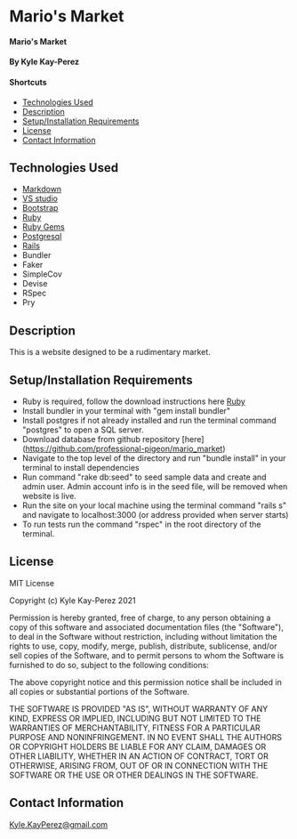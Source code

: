 # Mario's Market 

#### Mario's Market

#### By Kyle Kay-Perez

#### Shortcuts
- [Technologies Used](#technologies-used)
- [Description](#description)
- [Setup/Installation Requirements](#setup/installation-requirements)
- [License](#license)
- [Contact Information](#contact-information)

## Technologies Used

* [Markdown](https://www.markdownguide.org/)
* [VS studio](https://code.visualstudio.com/)
* [Bootstrap](https://getbootstrap.com/)
* [Ruby](https://www.ruby-lang.org/en/)
* [Ruby Gems](https://rubygems.org/)
* [Postgresql](https://www.postgresql.org/)
* [Rails](https://rubyonrails.org/)
* Bundler
* Faker
* SimpleCov
* Devise
* RSpec
* Pry

## Description

This is a website designed to be a rudimentary market.

## Setup/Installation Requirements

* Ruby is required, follow the download instructions here [Ruby](https://www.ruby-lang.org/en/)
* Install bundler in your terminal with "gem install bundler"
* Install postgres if not already installed and run the terminal command "postgres" to open a SQL server.
* Download database from github repository [here] (https://github.com/professional-pigeon/mario_market)
* Navigate to the top level of the directory and run "bundle install" in your terminal to install dependencies
* Run command "rake db:seed" to seed sample data and create and admin user. Admin account info is in the seed file, will be removed when website is live.
* Run the site on your local machine using the terminal command "rails s" and navigate to localhost:3000 (or address provided when server starts)
* To run tests run the command "rspec" in the root directory of the terminal.

## License

MIT License

Copyright (c) Kyle Kay-Perez 2021

Permission is hereby granted, free of charge, to any person obtaining a copy of this software and associated documentation files (the "Software"), to deal in the Software without restriction, including without limitation the rights to use, copy, modify, merge, publish, distribute, sublicense, and/or sell copies of the Software, and to permit persons to whom the Software is furnished to do so, subject to the following conditions:

The above copyright notice and this permission notice shall be included in all copies or substantial portions of the Software.

THE SOFTWARE IS PROVIDED "AS IS", WITHOUT WARRANTY OF ANY KIND, EXPRESS OR IMPLIED, INCLUDING BUT NOT LIMITED TO THE WARRANTIES OF MERCHANTABILITY, FITNESS FOR A PARTICULAR PURPOSE AND NONINFRINGEMENT. IN NO EVENT SHALL THE AUTHORS OR COPYRIGHT HOLDERS BE LIABLE FOR ANY CLAIM, DAMAGES OR OTHER LIABILITY, WHETHER IN AN ACTION OF CONTRACT, TORT OR OTHERWISE, ARISING FROM, OUT OF OR IN CONNECTION WITH THE SOFTWARE OR THE USE OR OTHER DEALINGS IN THE SOFTWARE.

## Contact Information

Kyle.KayPerez@gmail.com
